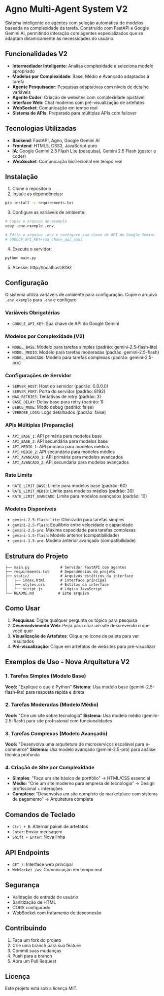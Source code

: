 # Agno Multi-Agent System V2

Sistema inteligente de agentes com seleção automática de modelos baseada na complexidade da tarefa. Construído com FastAPI e Google Gemini AI, permitindo interação com agentes especializados que se adaptam dinamicamente às necessidades do usuário.

## Funcionalidades V2

- **Intermediador Inteligente**: Analisa complexidade e seleciona modelo apropriado
- **Modelos por Complexidade**: Base, Médio e Avançado adaptados à tarefa
- **Agente Pesquisador**: Pesquisas adaptativas com níveis de detalhe variáveis
- **Agente Coder**: Criação de websites com complexidade ajustável
- **Interface Web**: Chat moderno com pré-visualização de artefatos
- **WebSocket**: Comunicação em tempo real
- **Sistema de APIs**: Preparado para múltiplas APIs com failover

## Tecnologias Utilizadas

- **Backend**: FastAPI, Agno, Google Gemini AI
- **Frontend**: HTML5, CSS3, JavaScript puro
- **IA**: Google Gemini 2.5 Flash Lite (pesquisa), Gemini 2.5 Flash (gestor e coder)
- **WebSocket**: Comunicação bidirecional em tempo real

## Instalação

1. Clone o repositório
2. Instale as dependências:
```bash
pip install -r requirements.txt
```

3. Configure as variáveis de ambiente:
```bash
# Copie o arquivo de exemplo
copy .env.exemplo .env

# Edite o arquivo .env e configure sua chave de API do Google Gemini
# GOOGLE_API_KEY=sua_chave_api_aqui
```

4. Execute o servidor:
```bash
python main.py
```

5. Acesse: http://localhost:8192

## Configuração

O sistema utiliza variáveis de ambiente para configuração. Copie o arquivo `.env.exemplo` para `.env` e configure:

### Variáveis Obrigatórias
- `GOOGLE_API_KEY`: Sua chave de API do Google Gemini

### Modelos por Complexidade (V2)
- `MODEL_BASE`: Modelo para tarefas simples (padrão: gemini-2.5-flash-lite)
- `MODEL_MEDIO`: Modelo para tarefas moderadas (padrão: gemini-2.5-flash)
- `MODEL_AVANCADO`: Modelo para tarefas complexas (padrão: gemini-2.5-pro)

### Configurações de Servidor
- `SERVER_HOST`: Host do servidor (padrão: 0.0.0.0)
- `SERVER_PORT`: Porta do servidor (padrão: 8192)
- `MAX_RETRIES`: Tentativas de retry (padrão: 3)
- `BASE_DELAY`: Delay base para retry (padrão: 1)
- `DEBUG_MODE`: Modo debug (padrão: false)
- `VERBOSE_LOGS`: Logs detalhados (padrão: false)

### APIs Múltiplas (Preparação)
- `API_BASE_1`: API primária para modelos base
- `API_BASE_2`: API secundária para modelos base
- `API_MEDIO_1`: API primária para modelos médios
- `API_MEDIO_2`: API secundária para modelos médios
- `API_AVANCADO_1`: API primária para modelos avançados
- `API_AVANCADO_2`: API secundária para modelos avançados

### Rate Limits
- `RATE_LIMIT_BASE`: Limite para modelos base (padrão: 60)
- `RATE_LIMIT_MEDIO`: Limite para modelos médios (padrão: 30)
- `RATE_LIMIT_AVANCADO`: Limite para modelos avançados (padrão: 10)

### Modelos Disponíveis
- `gemini-2.5-flash-lite`: Otimizado para tarefas simples
- `gemini-2.5-flash`: Equilíbrio entre velocidade e capacidade
- `gemini-2.5-pro`: Máxima capacidade para tarefas complexas
- `gemini-1.5-flash`: Modelo anterior (compatibilidade)
- `gemini-1.5-pro`: Modelo anterior avançado (compatibilidade)

## Estrutura do Projeto

```
├── main.py              # Servidor FastAPI com agentes
├── requirements.txt     # Dependências do projeto
├── static/              # Arquivos estáticos da interface
│   ├── index.html       # Interface principal
│   ├── styles.css       # Estilos da interface
│   └── script.js        # Lógica JavaScript
└── README.md           # Este arquivo
```

## Como Usar

1. **Pesquisas**: Digite qualquer pergunta ou tópico para pesquisa
2. **Desenvolvimento Web**: Peça para criar um site descrevendo o que você quer
3. **Visualização de Artefatos**: Clique no ícone de paleta para ver resultados
4. **Pré-visualização**: Clique em artefatos de websites para pré-visualizar

## Exemplos de Uso - Nova Arquitetura V2

### 1. Tarefas Simples (Modelo Base)
**Você:** "Explique o que é Python"
**Sistema:** Usa modelo base (gemini-2.5-flash-lite) para resposta rápida e direta

### 2. Tarefas Moderadas (Modelo Médio)
**Você:** "Crie um site sobre tecnologia"
**Sistema:** Usa modelo médio (gemini-2.5-flash) para site profissional com funcionalidades

### 3. Tarefas Complexas (Modelo Avançado)
**Você:** "Desenvolva uma arquitetura de microserviços escalável para e-commerce"
**Sistema:** Usa modelo avançado (gemini-2.5-pro) para análise técnica profunda

### 4. Criação de Site por Complexidade
- **Simples**: "Faça um site básico de portfólio" → HTML/CSS essencial
- **Médio**: "Crie um site moderno para empresa de tecnologia" → Design profissional + interações
- **Complexo**: "Desenvolva um site completo de marketplace com sistema de pagamento" → Arquitetura completa

## Comandos de Teclado

- `Ctrl + B`: Alternar painel de artefatos
- `Enter`: Enviar mensagem
- `Shift + Enter`: Nova linha

## API Endpoints

- `GET /`: Interface web principal
- `WebSocket /ws`: Comunicação em tempo real

## Segurança

- Validação de entrada de usuário
- Sanitização de HTML
- CORS configurado
- WebSocket com tratamento de desconexão

## Contribuindo

1. Faça um fork do projeto
2. Crie uma branch para sua feature
3. Commit suas mudanças
4. Push para a branch
5. Abra um Pull Request

## Licença

Este projeto está sob a licença MIT.